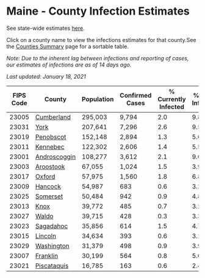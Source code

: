 # Maine - County Infection Estimates

See state-wide estimates [here](/infections/us-me).

Click on a county name to view the infections estimates for that county.See the [Counties Summary](/infections/summary-counties) page for a sortable table.

*Note: Due to the inherent lag between infections and reporting of cases, our estimates of infections are as of 14 days ago.*

*Last updated: January 18, 2021*

|   FIPS Code |                       County |   Population |   Confirmed Cases |   % Currently Infected |   % Total Infected |
|-------------|------------------------------|--------------|-------------------|------------------------|--------------------|
|       23005 |     [Cumberland](cumberland) |      295,003 |             9,794 |                    2.0 |                9.8 |
|       23031 |                 [York](york) |      207,641 |             7,296 |                    2.6 |                9.5 |
|       23019 |       [Penobscot](penobscot) |      152,148 |             2,894 |                    1.3 |                5.0 |
|       23011 |         [Kennebec](kennebec) |      122,302 |             2,606 |                    1.4 |                5.5 |
|       23001 | [Androscoggin](androscoggin) |      108,277 |             3,612 |                    2.1 |                9.0 |
|       23003 |       [Aroostook](aroostook) |       67,055 |             1,024 |                    1.5 |                3.9 |
|       23017 |             [Oxford](oxford) |       57,975 |             1,560 |                    1.8 |                6.8 |
|       23009 |           [Hancock](hancock) |       54,987 |               683 |                    0.6 |                3.2 |
|       23025 |         [Somerset](somerset) |       50,484 |               942 |                    0.9 |                4.8 |
|       23013 |                 [Knox](knox) |       39,772 |               485 |                    0.7 |                3.2 |
|       23027 |               [Waldo](waldo) |       39,715 |               428 |                    0.3 |                3.3 |
|       23023 |       [Sagadahoc](sagadahoc) |       35,856 |               614 |                    1.5 |                4.7 |
|       23015 |           [Lincoln](lincoln) |       34,634 |               393 |                    0.6 |                3.1 |
|       23029 |     [Washington](washington) |       31,379 |               498 |                    0.9 |                3.9 |
|       23007 |         [Franklin](franklin) |       30,199 |               564 |                    0.8 |                5.0 |
|       23021 |   [Piscataquis](piscataquis) |       16,785 |               163 |                    0.6 |                2.4 |